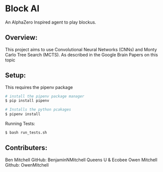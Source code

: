 <h1>Block AI</h1>

An AlphaZero Inspired agent to play blockus.


<h2>Overview:</h2>

This project aims to use Convolutional Neural Networks (CNNs) and Monty Carlo Tree Search (MCTS).
As described in the Google Brain Papers on this topic

<h2>Setup:</h2>
This requires the pipenv package


``` bash
# install the pipenv package manager
$ pip install pipenv

# Installs the python pcakages 
$ pipenv install


```

Running Tests:
``` bash
$ bash run_tests.sh
```

<h2>Contributers:</h2>
Ben Mitchell  GitHub: BenjaminNMitchell Queens U & Ecobee
Owen Mitchell Github: OwenMitchell
